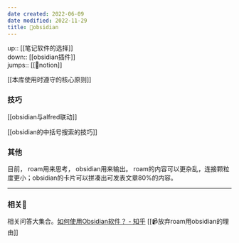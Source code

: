 ```yaml
---
date created: 2022-06-09
date modified: 2022-11-29
title: 🤖obsidian
---
```


up:: [[笔记软件的选择]]  
down:: [[obsidian插件]]  
jumps:: [[🤖notion]]  

[[本库使用时遵守的核心原则]]

### 技巧

[[obsidian与alfred联动]]

[[obsidian的中括号搜索的技巧]]

### 其他



目前， roam用来思考， obsidian用来输出。 
roam的内容可以更杂乱，连接颗粒度更小；obsidian的卡片可以拼凑出可发表文章80%的内容。

---

### 相关🔗

相关问答大集合。[如何使用Obsidian软件？ - 知乎](https://www.zhihu.com/question/401972085/answer/2520330932?utm_campaign=&utm_medium=social&utm_oi=627815471005831168&utm_psn=1547145735178776576&utm_source=cn.ticktick.task)
[[📹放弃roam用obsidian的理由]]